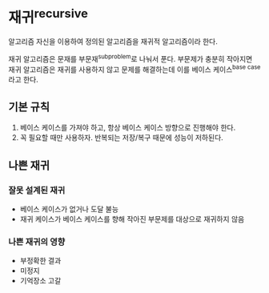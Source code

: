 # 재귀<sup>recursive</sup>
알고리즘 자신을 이용하여 정의된 알고리즘을 재귀적 알고리즘이라 한다.

재귀 알고리즘은 문재를 부문재<sup>subproblem</sup>로 나눠서 푼다. 부문제가 충분히 작아지면 재귀 알고리즘은 재귀를 사용하지 않고 문제를 해결하는데 이를 베이스 케이스<sup>base case</sup>라고 한다.

## 기본 규칙
1. 베이스 케이스를 가져야 하고, 항상 베이스 케이스 방향으로 진행해야 한다.
2. 꼭 필요할 때만 사용하자. 반복되는 저장/복구 때문에 성능이 저하된다.

## 나쁜 재귀
### 잘못 설계된 재귀
- 베이스 케이스가 없거나 도달 불능
- 재귀 케이스가 베이스 케이스를 향해 작아진 부문제를 대상으로 재귀하지 않음
### 나쁜 재귀의 영향
- 부정확한 결과
- 미정지
- 기억장소 고갈
